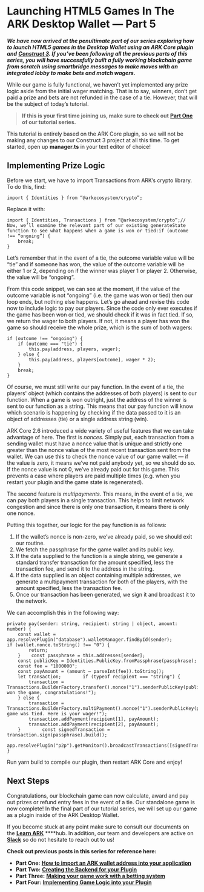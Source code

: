 # Launching HTML5 Games In The ARK Desktop Wallet — Part 5



_**We have now arrived at the penultimate part of our series exploring how to launch HTML5 games in the Desktop Wallet using an ARK Core plugin and**_ [_**Construct 3**_](https://editor.construct.net/)_**. If you’ve been following all the previous parts of this series, you will have successfully built a fully working blockchain game from scratch using smartbridge messages to make moves with an integrated lobby to make bets and match wagers.**_

While our game is fully functional, we haven’t yet implemented any prize logic aside from the initial wager matching. That is to say, winners, don’t get paid a prize and bets are not refunded in the case of a tie. However, that will be the subject of today’s tutorial.

> **If this is your first time joining us, make sure to check out** [**Part One**](https://blog.ark.io/launching-html5-games-in-the-ark-desktop-wallet-part-one-b26fd444f0d7) **of our tutorial series.**

This tutorial is entirely based on the ARK Core plugin, so we will not be making any changes to our Construct 3 project at all this time. To get started, open up **manager.ts** in your text editor of choice!

## Implementing Prize Logic <a id="8190"></a>

Before we start, we have to import Transactions from ARK’s crypto library. To do this, find:

```text
import { Identities } from “@arkecosystem/crypto”;
```

Replace it with:

```text
import { Identities, Transactions } from “@arkecosystem/crypto”;// Now, we’ll examine the relevant part of our existing generateState function to see what happens when a game is won or tied:if (outcome !== “ongoing”) {
    break;
}
```

Let’s remember that in the event of a tie, the outcome variable value will be “tie” and if someone has won, the value of the outcome variable will be either 1 or 2, depending on if the winner was player 1 or player 2. Otherwise, the value will be “ongoing”.

From this code snippet, we can see at the moment, if the value of the outcome variable is not “ongoing” \(i.e. the game was won or tied\) then our loop ends, but nothing else happens. Let’s go ahead and revise this code now to include logic to pay our players. Since the code only ever executes if the game has been won or tied, we should check if it was in fact tied. If so, we return the wager to both players. If not, it means a player has won the game so should receive the whole prize, which is the sum of both wagers:

```text
if (outcome !== "ongoing") {
    if (outcome === "tie") {
        this.pay(address, players, wager);
    } else {
        this.pay(address, players[outcome], wager * 2);
    }
    break;
}
```

Of course, we must still write our pay function. In the event of a tie, the players' object \(which contains the addresses of both players\) is sent to our function. When a game is won outright, just the address of the winner is sent to our function as a string. This means that our pay function will know which scenario is happening by checking if the data passed to it is an object of addresses \(tie\) or a single address string \(win\).

ARK Core 2.6 introduced a wide variety of useful features that we can take advantage of here. The first is _nonces_. Simply put, each transaction from a sending wallet must have a nonce value that is unique and strictly one greater than the nonce value of the most recent transaction sent from the wallet. We can use this to check the nonce value of our game wallet — if the value is zero, it means we’ve not paid anybody yet, so we should do so. If the nonce value is not 0, we’ve already paid out for this game. This prevents a case where players are paid multiple times \(e.g. when you restart your plugin and the game state is regenerated\).

The second feature is _multipayments_. This means, in the event of a tie, we can pay both players in a single transaction. This helps to limit network congestion and since there is only one transaction, it means there is only one nonce.

Putting this together, our logic for the pay function is as follows:

1. If the wallet’s nonce is non-zero, we’ve already paid, so we should exit our routine.
2. We fetch the passphrase for the game wallet and its public key.
3. If the data supplied to the function is a single string, we generate a standard transfer transaction for the amount specified, less the transaction fee, and send it to the address in the string.
4. If the data supplied is an object containing multiple addresses, we generate a multipayment transaction for both of the players, with the amount specified, less the transaction fee.
5. Once our transaction has been generated, we sign it and broadcast it to the network.

We can accomplish this in the following way:

```text
private pay(sender: string, recipient: string | object, amount: number) {
    const wallet = app.resolvePlugin("database").walletManager.findById(sender);        if (wallet.nonce.toString() !== "0") {
        return;
    }    const passphrase = this.addresses[sender];
    const publicKey = Identities.PublicKey.fromPassphrase(passphrase);
    const fee = "1000000";
    const payAmount = (amount — parseInt(fee)).toString();
    let transaction;        if (typeof recipient === "string") {
        transaction = Transactions.BuilderFactory.transfer().nonce("1").senderPublicKey(publicKey).recipientId(recipient).fee(fee).amount(payAmount).vendorField("You won the game, congratulations!");
    } else {
        transaction = Transactions.BuilderFactory.multiPayment().nonce("1").senderPublicKey(publicKey).fee(fee).vendorField("The game was tied. Here is your wager!");
        transaction.addPayment(recipient[1], payAmount);
        transaction.addPayment(recipient[2], payAmount);
    }        const signedTransaction = transaction.sign(passphrase).build();
    app.resolvePlugin("p2p").getMonitor().broadcastTransactions([signedTransaction]);
}
```

Run yarn build to compile our plugin, then restart ARK Core and enjoy!

## Next Steps <a id="bca5"></a>

Congratulations, our blockchain game can now calculate, award and pay out prizes or refund entry fees in the event of a tie. Our standalone game is now complete! In the final part of our tutorial series, we will set up our game as a plugin inside of the ARK Desktop Wallet.

If you become stuck at any point make sure to consult our documents on the [**Learn ARK**](https://learn.ark.dev/core-getting-started/setting-up-your-development-environment) ****hub. In addition, our team and developers are active on [**Slack**](https://ark.io/slack) so do not hesitate to reach out to us!

**Check out previous posts in this series for reference here:**

* **Part One:** [**How to import an ARK wallet address into your application**](https://blog.ark.io/b26fd444f0d7)
* **Part Two:** [**Creating the Backend for your Plugin**](https://blog.ark.io/launching-html5-games-in-the-ark-desktop-wallet-part-two-d07b6620bd46)
* **Part Three:** [**Making your game work with a betting system**](https://blog.ark.io/launching-html5-games-in-the-ark-desktop-wallet-part-three-74fc5398b96f)
* **Part Four:** [**Implementing Game Logic into your Plugin**](https://blog.ark.io/launching-html5-games-in-the-ark-desktop-wallet-part-four-c2fe881c1753)

